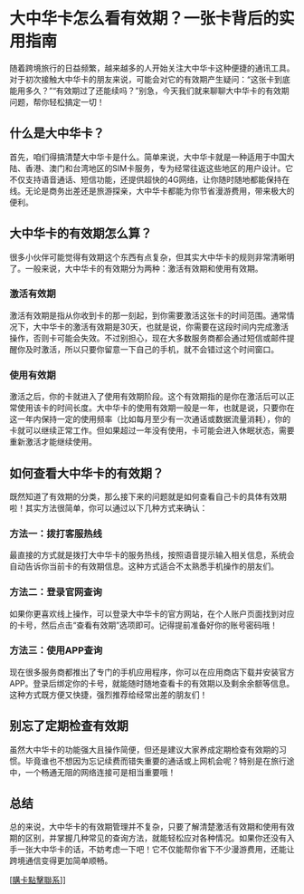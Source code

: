 # 大中华卡怎么看有效期？一张卡背后的实用指南

随着跨境旅行的日益频繁，越来越多的人开始关注大中华卡这种便捷的通讯工具。对于初次接触大中华卡的朋友来说，可能会对它的有效期产生疑问：“这张卡到底能用多久？”“有效期过了还能续吗？”别急，今天我们就来聊聊大中华卡的有效期问题，帮你轻松搞定一切！

## 什么是大中华卡？

首先，咱们得搞清楚大中华卡是什么。简单来说，大中华卡就是一种适用于中国大陆、香港、澳门和台湾地区的SIM卡服务，专为经常往返这些地区的用户设计。它不仅支持语音通话、短信功能，还提供超快的4G网络，让你随时随地都能保持在线。无论是商务出差还是旅游探亲，大中华卡都能为你节省漫游费用，带来极大的便利。

## 大中华卡的有效期怎么算？

很多小伙伴可能觉得有效期这个东西有点复杂，但其实大中华卡的规则非常清晰明了。一般来说，大中华卡的有效期分为两种：激活有效期和使用有效期。

### 激活有效期

激活有效期是指从你收到卡的那一刻起，到你需要激活这张卡的时间范围。通常情况下，大中华卡的激活有效期是30天，也就是说，你需要在这段时间内完成激活操作，否则卡可能会失效。不过别担心，现在大多数服务商都会通过短信或邮件提醒你及时激活，所以只要你留意一下自己的手机，就不会错过这个时间窗口。

### 使用有效期

激活之后，你的卡就进入了使用有效期阶段。这个有效期指的是你在激活后可以正常使用该卡的时间长度。大中华卡的使用有效期一般是一年，也就是说，只要你在这一年内保持一定的使用频率（比如每月至少有一次通话或数据流量消耗），你的卡就可以继续正常工作。但如果超过一年没有使用，卡可能会进入休眠状态，需要重新激活才能继续使用。

## 如何查看大中华卡的有效期？

既然知道了有效期的分类，那么接下来的问题就是如何查看自己卡的具体有效期啦！其实方法很简单，你可以通过以下几种方式来确认：

### 方法一：拨打客服热线

最直接的方式就是拨打大中华卡的服务热线，按照语音提示输入相关信息，系统会自动告诉你当前卡的有效期信息。这种方式适合不太熟悉手机操作的朋友们。

### 方法二：登录官网查询

如果你更喜欢线上操作，可以登录大中华卡的官方网站，在个人账户页面找到对应的卡号，然后点击“查看有效期”选项即可。记得提前准备好你的账号密码哦！

### 方法三：使用APP查询

现在很多服务商都推出了专门的手机应用程序，你可以在应用商店下载并安装官方APP。登录后绑定你的卡号，就能随时随地查看卡的有效期以及剩余余额等信息。这种方式既方便又快捷，强烈推荐给经常出差的朋友们！

## 别忘了定期检查有效期

虽然大中华卡的功能强大且操作简便，但还是建议大家养成定期检查有效期的习惯。毕竟谁也不想因为忘记续费而错失重要的通话或上网机会呢？特别是在旅行途中，一个畅通无阻的网络连接可是相当重要哦！

## 总结

总的来说，大中华卡的有效期管理并不复杂，只要了解清楚激活有效期和使用有效期的区别，并掌握几种常见的查询方法，就能轻松应对各种情况。如果你还没有入手一张大中华卡的话，不妨考虑一下吧！它不仅能帮你省下不少漫游费用，还能让跨境通信变得更加简单顺畅。

[[購卡點擊聯系](https://t.me/s/esim1088)]]